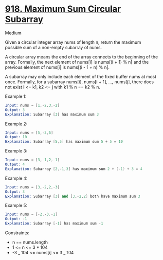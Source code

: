 # [918. Maximum Sum Circular Subarray](https://leetcode.com/problems/maximum-sum-circular-subarray/)

Medium

Given a circular integer array nums of length n, return the maximum possible sum of a non-empty subarray of nums.

A circular array means the end of the array connects to the beginning of the array. Formally, the next element of nums[i] is nums[(i + 1) % n] and the previous element of nums[i] is nums[(i - 1 + n) % n].

A subarray may only include each element of the fixed buffer nums at most once. Formally, for a subarray nums[i], nums[i + 1], ..., nums[j], there does not exist i <= k1, k2 <= j with k1 % n == k2 % n.

Example 1:

```s
Input: nums = [1,-2,3,-2]
Output: 3
Explanation: Subarray [3] has maximum sum 3
```

Example 2:

```s
Input: nums = [5,-3,5]
Output: 10
Explanation: Subarray [5,5] has maximum sum 5 + 5 = 10
```

Example 3:

```s
Input: nums = [3,-1,2,-1]
Output: 4
Explanation: Subarray [2,-1,3] has maximum sum 2 + (-1) + 3 = 4
```

Example 4:

```s
Input: nums = [3,-2,2,-3]
Output: 3
Explanation: Subarray [3] and [3,-2,2] both have maximum sum 3
```

Example 5:

```s
Input: nums = [-2,-3,-1]
Output: -1
Explanation: Subarray [-1] has maximum sum -1
```

Constraints:

- n == nums.length
- 1 <= n <= 3 \* 104
- -3 _ 104 <= nums[i] <= 3 _ 104
